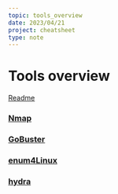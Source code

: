 ```yaml
---
topic: tools_overview
date: 2023/04/21
project: cheatsheet
type: note
---
```


# Tools overview
[Readme](../../README.md)

### [Nmap](nmap.md#nmap)
### [GoBuster](gobuster.md#gobuster)
### [enum4Linux](enum4Linux.md#Enum4Linux)
### [hydra](hydra.md#Hydra)


